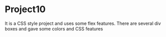 # Project10
It is a CSS style project and uses some flex features.
There are several div boxes and gave some colors and CSS features

